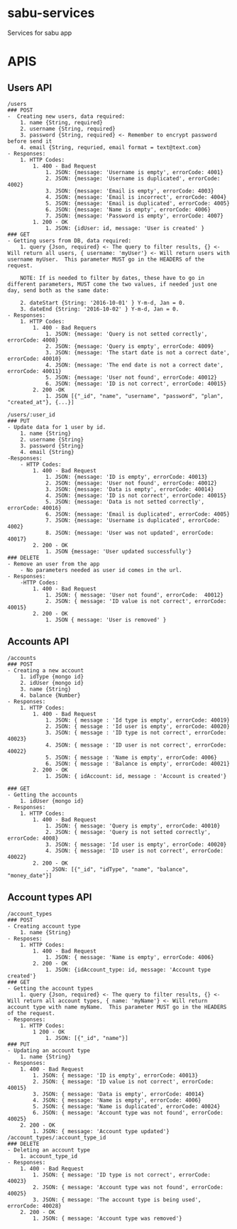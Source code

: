 # sabu-services
Services for sabu app

# APIS
## Users API
 	/users
 	### POST
 	-  Creating new users, data required:
 		1. name {String, required}
 		2. username {String, required}
 		3. password {String, required} <- Remember to encrypt password before send it
 		4. email {String, requried, email format = text@text.com}
	- Responses:
		1. HTTP Codes:
			1. 400 - Bad Request
				1. JSON: {message: 'Username is empty', errorCode: 4001}
				2. JSON: {message: 'Username is duplicated', errorCode: 4002}
				3. JSON: {message: 'Email is empty', errorCode: 4003}
				4. JSON: {message: 'Email is incorrect', errorCode: 4004}
				5. JSON: {message: 'Email is duplicated', errorCode: 4005}
				6. JSON: {message: 'Name is empty', errorCode: 4006}
				7. JSON: {message: 'Password is empty', errorCode: 4007}
			1. 200 - OK
				1. JSON: {idUser: id, message: 'User is created' }
	### GET
	- Getting users from DB, data required:
		1. query {Json, required} <- The query to filter results, {} <- Will return all users, { username: 'myUser'} <- Will return users with username myUser.  This parameter MUST go in the HEADERS of the request.

		NOTE: If is needed to filter by dates, these have to go in different parameters, MUST come the two values, if needed just one day, send both as the same date:

		2. dateStart {String: '2016-10-01' } Y-m-d, Jan = 0.
		3. dateEnd {String: '2016-10-02' } Y-m-d, Jan = 0.
	- Responses:
		1. HTTP Codes:
			1. 400 - Bad Requers
				1. JSON: {message: 'Query is not setted correctly', errorCode: 4008}
				2. JSON: {message: 'Query is empty', errorCode: 4009}
				3. JSON: {message: 'The start date is not a correct date', errorCode: 40010}
				4. JSON: {message: 'The end date is not a correct date', errorCode: 40011}
				5. JSON: {message: 'User not found', errorCode: 40012}
				6. JSON: {message: 'ID is not correct', errorCode: 40015}
			2. 200 -OK
				1. JSON [{"_id", "name", "username", "password", "plan", "created_at"}, {...}]

	/users/:user_id
	### PUT
	- Update data for 1 user by id.
		1. name {String}
		2. username {String}
		3. password {String}
		4. email {String}
	-Responses:
		- HTTP Codes:
			1. 400 - Bad Request
				1. JSON: {message: 'ID is empty', errorCode: 40013}
				2. JSON: {message: 'User not found', errorCode: 40012}
				3. JSON: {message: 'Data is empty', errorCode: 40014}
				4. JSON: {message: 'ID is not correct', errorCode: 40015}
				5. JSON: {message: 'Data is not setted correctly', errorCode: 40016}
				6. JSON: {message: 'Email is duplicated', errorCode: 4005}
				7. JSON: {message: 'Username is duplicated', errorCode: 4002}
				8. JSON: {message: 'User was not updated', errorCode: 40017}
			2. 200 - OK
				1. JSON {message: 'User updated successfully'}
	### DELETE
	- Remove an user from the app
		- No parameters needed as user id comes in the url.
	- Responses:
		-HTTP Codes:
			1. 400 - Bad Request
				1. JSON: { message: 'User not found', errorCode:  40012}
				2. JSON: { message: 'ID value is not correct', errorCode: 40015}
			2. 200 - OK
				1. JSON { message: 'User is removed' }

## Accounts API
	/accounts
	### POST 
	- Creating a new account
		1. idType {mongo id}
		2. idUser {mongo id}
		3. name {String}
		4. balance {Number}
	- Responses:
		1. HTTP Codes:
			1. 400 - Bad Request
				1. JSON: { message : 'Id type is empty', errorCode: 40019}
				2. JSON: { message : 'Id user is empty', errorCode: 40020}
				3. JSON: { message : 'ID type is not correct', errorCode: 40023}
				4. JSON: { message : 'ID user is not correct', errorCode: 40022}
				5. JSON: { message : 'Name is empty', errorCode: 4006}
				6. JSON: { message : 'Balance is empty', errorCode: 40021}
			2. 200 - OK
				1. JSON: { idAccount: id, message : 'Account is created'}

	### GET
	- Getting the accounts
		1. idUser {mongo id}
	- Responses:
		1. HTTP Codes:
			1. 400 - Bad Request
				1. JSON: { message: 'Query is empty', errorCode: 40010}
				2. JSON: { message: 'Query is not setted correctly', errorCode: 4008}
				3. JSON: { message: 'Id user is empty', errorCode: 40020}
				4. JSON: { message: 'ID user is not correct', errorCode: 40022}
			2. 200 - OK
				. JSON: [{"_id", "idType", "name", "balance", "money_date"}]

## Account types API
	/account_types
	### POST
	- Creating account type
		1. name {String}
	- Resposes:
		1. HTTP Codes:
			1. 400 - Bad Request
				1. JSON: { message: 'Name is empty', errorCode: 4006}
			2. 200 - OK
				1. JSON: {idAccount_type: id, message: 'Account type created'}
	### GET
	- Getting the account types
		1. query {Json, required} <- The query to filter results, {} <- Will return all account types, { name: 'myName'} <- Will return account type with name myName.  This parameter MUST go in the HEADERS of the request.
	- Responses:
		1. HTTP Codes:
			1 200 - OK
				1. JSON: [{"_id", "name"}]
	### PUT
	- Updating an account type
		1. name {String}
	- Responses:
		1. 400 - Bad Request
			1. JSON: { message: 'ID is empty', errorCode: 40013}
			2. JSON: { message: 'ID value is not correct', errorCode: 40015}
			3. JSON: { message: 'Data is empty', errorCode: 40014}
			4. JSON: { message: 'Name is empty', errorCode: 4006}
			5. JSON: { message: 'Name is duplicated', errorCode: 40024}
			6. JSON: { message: 'Account type was not found', errorCode: 40025}
		2. 200 - OK
			1. JSON: { message: 'Account type updated'}
	/account_types/:account_type_id
	### DELETE
	- Deleting an account type
		1. account_type_id
	- Responses:
		1. 400 - Bad Request
			1. JSON: { message: 'ID type is not correct', errorCode: 40023}
			2. JSON: { message: 'Account type was not found', errorCode: 40025}
			3. JSON: { message: 'The account type is being used', errorCode: 40028}
		2. 200 - OK
			1. JSON: { message: 'Account type was removed'}

